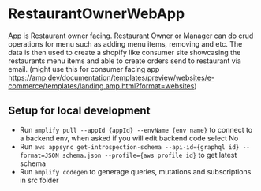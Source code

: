 # RestaurantOwnerWebApp

App is Restaurant owner facing. Restaurant Owner or Manager can do crud operations for menu such as adding menu items, removing and etc. The data is then used to create a shopify like consumer site showcasing the restaurants menu items and able to create orders send to restaurant via email. (might use this for consumer facing app https://amp.dev/documentation/templates/preview/websites/e-commerce/templates/landing.amp.html?format=websites)

## Setup for local development

- Run `amplify pull --appId {appId} --envName {env name}` to connect to a backend env, when asked if you will edit backend code select No
- Run `aws appsync get-introspection-schema --api-id={graphql id} --format=JSON schema.json --profile={aws profile id}` to get latest schema
- Run `amplify codegen` to generage queries, mutations and subscriptions in src folder
